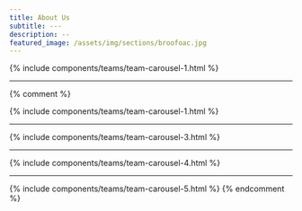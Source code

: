 ```yaml
---
title: About Us
subtitle: ---
description: --
featured_image: /assets/img/sections/broofoac.jpg
---
```


{% include components/teams/team-carousel-1.html %}



---
{% comment %}

{% include components/teams/team-carousel-1.html %}

---

{% include components/teams/team-carousel-3.html %}

---

{% include components/teams/team-carousel-4.html %}

---

{% include components/teams/team-carousel-5.html %}
{% endcomment %}
